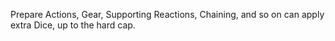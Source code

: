 Prepare Actions, Gear, Supporting Reactions, Chaining, and so on can apply extra Dice, up to the hard cap.